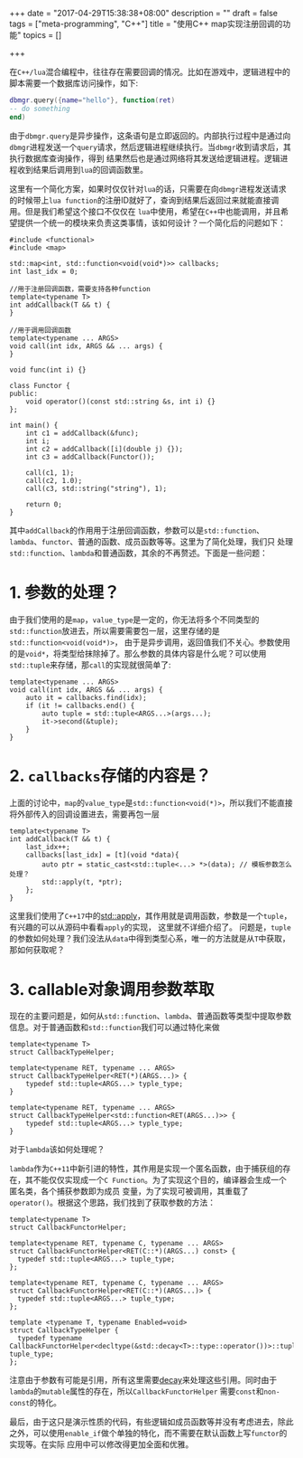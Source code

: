 +++
date = "2017-04-29T15:38:38+08:00"
description = ""
draft = false
tags = ["meta-programming", "C++"]
title = "使用C++ map实现注册回调的功能"
topics = []

+++

在`C++/lua`混合编程中，往往存在需要回调的情况。比如在游戏中，逻辑进程中的脚本需要一个数据库访问操作，如下:

```lua
dbmgr.query({name="hello"}, function(ret)
-- do something
end)
```
由于`dbmgr.query`是异步操作，这条语句是立即返回的。内部执行过程中是通过向`dbmgr`进程发送一个`query`请求，然后逻辑进程继续执行。当`dbmgr`收到请求后，其执行数据库查询操作，得到
结果然后也是通过网络将其发送给逻辑进程。逻辑进程收到结果后调用到`lua`的回调函数里。

这里有一个简化方案，如果时仅仅针对`lua`的话，只需要在向`dbmgr`进程发送请求的时候带上`lua function`的注册ID就好了，查询到结果后返回过来就能直接调用。但是我们希望这个接口不仅仅在
`lua`中使用，希望在`C++`中也能调用，并且希望提供一个统一的模块来负责这类事情，该如何设计？一个简化后的问题如下：

```
#include <functional>
#include <map>

std::map<int, std::function<void(void*)>> callbacks;
int last_idx = 0;

//用于注册回调函数，需要支持各种function
template<typename T>
int addCallback(T && t) {
}

//用于调用回调函数
template<typename ... ARGS>
void call(int idx, ARGS && ... args) {
}

void func(int i) {}

class Functor {
public:
	void operator()(const std::string &s, int i) {}
};

int main() {
	int c1 = addCallback(&func);
	int i;
	int c2 = addCallback([i](double j) {});
	int c3 = addCallback(Functor());

	call(c1, 1);
	call(c2, 1.0);
	call(c3, std::string("string"), 1);

	return 0;
}
```

其中`addCallback`的作用用于注册回调函数，参数可以是`std::function`、`lambda`、`functor`、普通的函数、成员函数等等。这里为了简化处理，我们只
处理`std::function`、`lambda`和普通函数，其余的不再赘述。下面是一些问题：

# 1. 参数的处理？
由于我们使用的是`map`，`value_type`是一定的，你无法将多个不同类型的`std::function`放进去，所以需要需要包一层，这里存储的是`std::function<void(void*)>`，
由于是异步调用，返回值我们不关心。参数使用的是`void*`，将类型给抹除掉了。那么参数的具体内容是什么呢？可以使用`std::tuple`来存储，那`call`的实现就很简单了:


```
template<typename ... ARGS>
void call(int idx, ARGS && ... args) {
	auto it = callbacks.find(idx);
	if (it != callbacks.end() {
		auto tuple = std::tuple<ARGS...>(args...);
		it->second(&tuple);
	}
}
```

# 2. `callbacks`存储的内容是？

上面的讨论中，`map`的`value_type`是`std::function<void(*)>`，所以我们不能直接将外部传入的回调设置进去，需要再包一层
```
template<typename T>
int addCallback(T && t) {
    last_idx++;
    callbacks[last_idx] = [t](void *data){
        auto ptr = static_cast<std::tuple<...> *>(data); // 模板参数怎么处理？
        std::apply(t, *ptr);
    };
}
```
这里我们使用了`C++17`中的[std::apply](http://en.cppreference.com/w/cpp/utility/apply)，其作用就是调用函数，参数是一个`tuple`，有兴趣的可以从源码中看看`apply`的实现，
这里就不详细介绍了。
问题是，`tuple`的参数如何处理？我们没法从`data`中得到类型心系，唯一的方法就是从`T`中获取，那如何获取呢？

# 3. callable对象调用参数萃取

现在的主要问题是，如何从`std::function`、`lambda`、普通函数等类型中提取参数信息。对于普通函数和`std::function`我们可以通过特化来做

```
template<typename T>
struct CallbackTypeHelper;

template<typename RET, typename ... ARGS>
struct CallbackTypeHelper<RET(*)(ARGS...)> {
    typedef std::tuple<ARGS...> typle_type;
}

template<typename RET, typename ... ARGS>
struct CallbackTypeHelper<std::function<RET(ARGS...)>> {
    typedef std::tuple<ARGS...> typle_type;
}
```
对于`lambda`该如何处理呢？

`lambda`作为`C++11`中新引进的特性，其作用是实现一个匿名函数，由于捕获组的存在，其不能仅仅实现成一个`C Function`。为了实现这个目的，编译器会生成一个匿名类，各个捕获参数即为成员
变量，为了实现可被调用，其重载了`operator()`。根据这个思路，我们找到了获取参数的方法：

```
template<typename T>
struct CallbackFunctorHelper;

template<typename RET, typename C, typename ... ARGS>
struct CallbackFunctorHelper<RET(C::*)(ARGS...) const> {
  typedef std::tuple<ARGS...> tuple_type;
};

template<typename RET, typename C, typename ... ARGS>
struct CallbackFunctorHelper<RET(C::*)(ARGS...)> {
  typedef std::tuple<ARGS...> tuple_type;
};

template <typename T, typename Enabled=void>
struct CallbackTypeHelper {
  typedef typename CallbackFunctorHelper<decltype(&std::decay<T>::type::operator())>::tuple_type tuple_type;
};

```
注意由于参数有可能是引用，所有这里需要[decay](http://en.cppreference.com/w/cpp/types/decay)来处理这些引用。同时由于`lambda`的`mutable`属性的存在，所以`CallbackFunctorHelper`
需要`const`和`non-const`的特化。


最后，由于这只是演示性质的代码，有些逻辑如成员函数等并没有考虑进去，除此之外，可以使用`enable_if`做个单独的特化，而不需要在默认函数上写`functor`的实现等。在实际
应用中可以修改得更加全面和优雅。